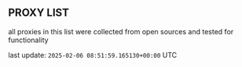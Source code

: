 ## PROXY LIST

all proxies in this list were collected from open sources and tested for functionality

last update: `2025-02-06 08:51:59.165130+00:00` UTC